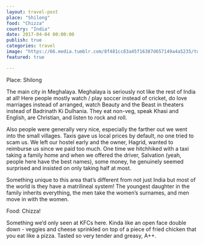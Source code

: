 ```yaml
---
layout: travel-post
place: "Shilong"
food: "Chizza"
country: "India"
date: 2017-04-04 00:00:00
publish: true
categories: travel
image: "https://66.media.tumblr.com/8f481cc83a45f16387d657149a4a5235/tumblr_p0u351vNQ61wkhtd7o1_1280.jpg"
featured: true

---
```


Place: Shilong

The main city in Meghalaya. Meghalaya is seriously not like the rest of India at all! Here people mostly watch / play soccer instead of cricket, do love marriages instead of arranged, watch Beauty and the Beast in theaters instead of Badrinath Ki Dulhania. They eat non-veg, speak Khasi and English, are Christian, and listen to rock and roll.

Also people were generally very nice, especially the farther out we went into the small villages. Taxis gave us local prices by default, no one tried to scam us. We left our hostel early and the owner, Hagrid, wanted to reimburse us since we paid too much. One time we hitchhiked with a taxi taking a family home and when we offered the driver, Salvation (yeah, people here have the best names), some money, he genuinely seemed surprised and insisted on only taking half at most.

Something unique to this area that’s different from not just India but most of the world is they have a matrilineal system! The youngest daughter in the family inherits everything, the men take the women’s surnames, and men move in with the women.

Food: Chizza!

Something we’d only seen at KFCs here. Kinda like an open face double down - veggies and cheese sprinkled on top of a piece of fried chicken that you eat like a pizza. Tasted so very tender and greasy, A++.